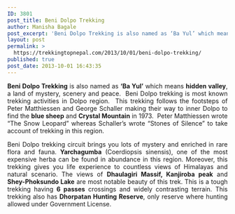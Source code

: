 ```yaml
---
ID: 3801
post_title: Beni Dolpo Trekking
author: Manisha Bagale
post_excerpt: 'Beni Dolpo Trekking is also named as ‘Ba Yul’ which means hidden valley, a land of mystery, scenery and peace.  Beni Dolpo trekking is most known trekking activities in Dolpo region.'
layout: post
permalink: >
  https://trekkingtopnepal.com/2013/10/01/beni-dolpo-trekking/
published: true
post_date: 2013-10-01 16:43:35
---
```

<p style="text-align: justify;"><strong>Beni Dolpo Trekking</strong> is also named as <strong>‘Ba Yul’</strong> which means <strong>hidden valley</strong>, a land of mystery, scenery and peace.  Beni Dolpo trekking is most known trekking activities in Dolpo region.  This trekking follows the footsteps of Peter Matthiessen and George Schaller making their way to inner Dolpo to find the <strong>blue sheep</strong> and <strong>Crystal Mountain</strong> in 1973.  Peter Matthiessen wrote “The Snow Leopard” whereas Schaller’s wrote “Stones of Silence” to take account of trekking in this region.</p>
<p style="text-align: justify;">Beni Dolpo trekking circuit brings you lots of mystery and enriched in rare flora and fauna. <strong>Yarchagumba</strong> (Coerdiopsis sinensis), one of the most expensive herba can be found in abundance in this region. Moreover, this trekking gives you life experience to countless views of Himalayas and natural scenario. The views of <strong>Dhaulagiri Massif, Kanjiroba peak</strong> and <strong>Shey-Phoksundo Lake</strong> are most notable beauty of this trek. This is a tough trekking having <strong>6 passes</strong> crossings and widely contrasting terrain. This trekking also has <strong>Dhorpatan Hunting Reserve</strong>, only reserve where hunting allowed under Government License.</p>